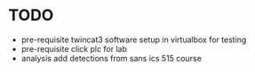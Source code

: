 # TODO
- pre-requisite twincat3 software setup in virtualbox for testing
- pre-requisite click plc for lab
- analysis add detections from sans ics 515 course